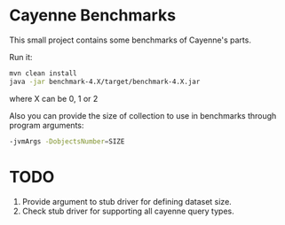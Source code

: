 Cayenne Benchmarks
=

This small project contains some benchmarks of Cayenne's parts.

Run it:
```bash
mvn clean install
java -jar benchmark-4.X/target/benchmark-4.X.jar
```
where X can be 0, 1 or 2 

Also you can provide the size of collection to use in benchmarks through program arguments:
```bash
-jvmArgs -DobjectsNumber=SIZE
```

TODO
====
1. Provide argument to stub driver for defining dataset size.
2. Check stub driver for supporting all cayenne query types.